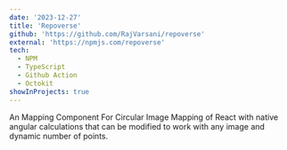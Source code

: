```yaml
---
date: '2023-12-27'
title: 'Repoverse'
github: 'https://github.com/RajVarsani/repoverse'
external: 'https://npmjs.com/repoverse'
tech:
  - NPM
  - TypeScript
  - Github Action
  - Octokit
showInProjects: true
---
```


An Mapping Component For Circular Image Mapping of React with native angular calculations that can be modified to work with any image and dynamic number of points.

